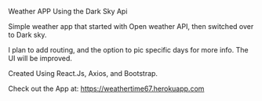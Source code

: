 Weather APP Using the Dark Sky Api

Simple weather app that started with Open weather API, then switched over to Dark sky.

I plan to add routing, and the option to pic specific days for more info. The UI will be improved.

Created Using React.Js, Axios, and Bootstrap.

Check out the App at: https://weathertime67.herokuapp.com
